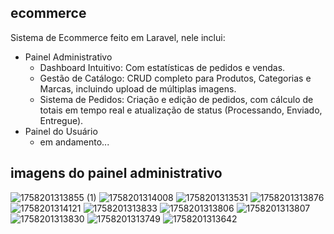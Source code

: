 <h2>ecommerce</h2>

<p>Sistema de Ecommerce feito em Laravel, nele inclui:</p>
<ul>
    <li>Painel Administrativo
    <ul>
        <li> Dashboard Intuitivo: Com estatísticas de pedidos e vendas. 
        <li> Gestão de Catálogo: CRUD completo para Produtos, Categorias e Marcas, incluindo upload de múltiplas imagens. 
        <li> Sistema de Pedidos: Criação e edição de pedidos, com cálculo de totais em tempo real e atualização de status (Processando, Enviado, Entregue).
    </ul>
    <li>Painel do Usuário
        <ul>
            <li> em andamento...
        </ul>
</ul>

<h2>imagens do painel administrativo</h2>

![1758201313855 (1)](https://github.com/user-attachments/assets/9e775f40-c9f1-4763-9657-c906fcacd768)
![1758201314008](https://github.com/user-attachments/assets/8cd9cbcd-1ed1-4237-8546-401a72c0b106)
![1758201313531](https://github.com/user-attachments/assets/a89c38c0-9631-4113-a6d0-948c44a083f3)
![1758201313876](https://github.com/user-attachments/assets/7842cd25-27c2-499a-a6f7-a38250f79d23)
![1758201314121](https://github.com/user-attachments/assets/a890f777-cb71-4985-b728-31d0711e7cca)
![1758201313833](https://github.com/user-attachments/assets/67b43a65-63e8-48d8-9960-2d61c756ae69)
![1758201313806](https://github.com/user-attachments/assets/17f4a8ff-e95d-43d8-8724-8548badc4490)
![1758201313807](https://github.com/user-attachments/assets/4ad1dc70-60a3-484e-8be8-75e1208b1896)
![1758201313830](https://github.com/user-attachments/assets/19e9ef49-b513-48c1-bc51-128065042b37)
![1758201313749](https://github.com/user-attachments/assets/ab497d2f-a363-44b9-aca5-1ed0b87dc376)
![1758201313642](https://github.com/user-attachments/assets/957f78f1-b356-4dde-a745-2ce770a1781b)
